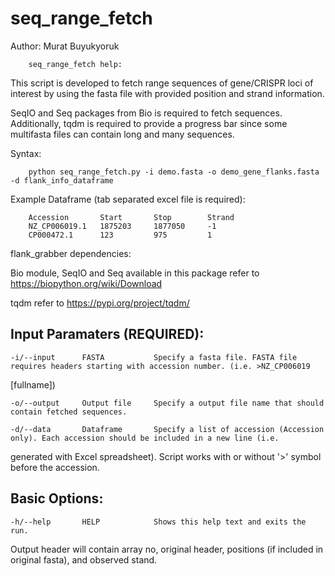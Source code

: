 
# seq_range_fetch

Author: Murat Buyukyoruk

        seq_range_fetch help:

This script is developed to fetch range sequences of gene/CRISPR loci of interest by using the fasta file with provided position and strand information. 

SeqIO and Seq packages from Bio is required to fetch sequences. Additionally, tqdm is required to provide a progress bar since some multifasta files can contain 
long and many sequences.

Syntax:

        python seq_range_fetch.py -i demo.fasta -o demo_gene_flanks.fasta -d flank_info_dataframe

Example Dataframe (tab separated excel file is required):

        Accession       Start       Stop        Strand
        NZ_CP006019.1   1875203     1877050     -1
        CP000472.1      123         975         1

flank_grabber dependencies:

Bio module, SeqIO and Seq available in this package     refer to https://biopython.org/wiki/Download

tqdm                                                    refer to https://pypi.org/project/tqdm/

Input Paramaters (REQUIRED):
----------------------------
	-i/--input		FASTA			Specify a fasta file. FASTA file requires headers starting with accession number. (i.e. >NZ_CP006019 
[fullname])

	-o/--output		Output file	    Specify a output file name that should contain fetched sequences.

	-d/--data		Dataframe		Specify a list of accession (Accession only). Each accession should be included in a new line (i.e. 
generated with Excel spreadsheet). Script works with or without '>' symbol before the accession.

Basic Options:
--------------
	-h/--help		HELP			Shows this help text and exits the run.

Output header will contain array no, original header, positions (if included in original fasta), and observed stand.

